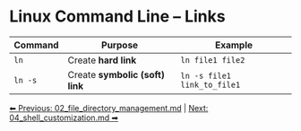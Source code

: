 # Linux Command Line – Links

| Command | Purpose                         | Example                     |
| ------- | ------------------------------- | --------------------------- |
| `ln`    | Create **hard link**             | `ln file1 file2`            |
| `ln -s` | Create **symbolic (soft) link** | `ln -s file1 link_to_file1` |


[⬅ Previous: 02_file_directory_management.md](02_file_directory_management.md) | [Next: 04_shell_customization.md ➡](04_shell_customization.md)

